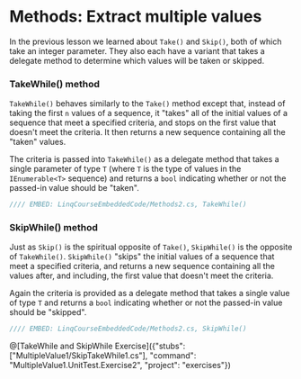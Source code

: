 # Methods: Extract multiple values

In the previous lesson we learned about `Take()` and `Skip()`, both of which take an integer parameter. They also each have a variant that takes a delegate method to determine which values will be taken or skipped.

### TakeWhile() method
`TakeWhile()` behaves similarly to the `Take()` method except that, instead of taking the first `n` values of a sequence, it "takes" all of the initial values of a sequence that meet a specified criteria, and stops on the first value that doesn't meet the criteria. It then returns a new sequence containing all the "taken" values.

The criteria is passed into `TakeWhile()` as a delegate method that takes a single parameter of type `T` (where `T` is the type of values in the `IEnumerable<T>` sequence) and returns a `bool` indicating whether or not the passed-in value should be "taken".

```csharp
//// EMBED: LinqCourseEmbeddedCode/Methods2.cs, TakeWhile()
```

### SkipWhile() method
Just as `Skip()` is the spiritual opposite of `Take()`, `SkipWhile()` is the opposite of `TakeWhile()`. `SkipWhile()` "skips" the initial values of a sequence that meet a specified criteria, and returns a new sequence containing all the values after, and including, the first value that doesn't meet the criteria.

Again the criteria is provided as a delegate method that takes a single value of type `T` and returns a `bool` indicating whether or not the passed-in value should be "skipped".

```csharp
//// EMBED: LinqCourseEmbeddedCode/Methods2.cs, SkipWhile()
```

@[TakeWhile and SkipWhile Exercise]({"stubs": ["MultipleValue1/SkipTakeWhile1.cs"], "command": "MultipleValue1.UnitTest.Exercise2", "project": "exercises"})